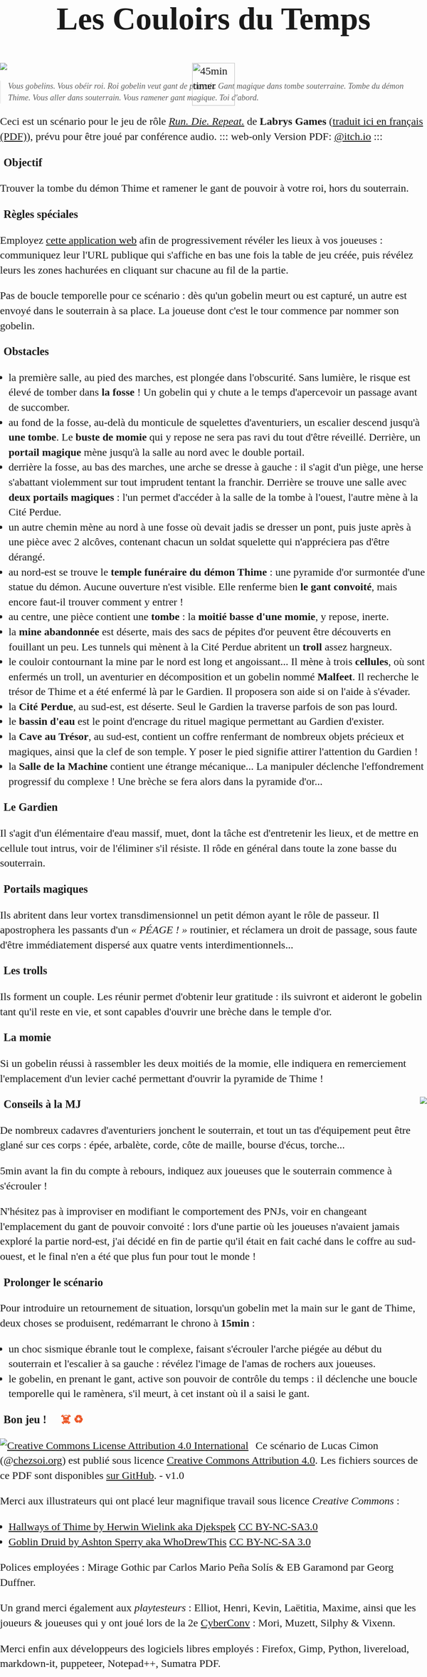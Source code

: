 # Les Couloirs du Temps
<img class="timer" alt="45min timer" src="timer-45.svg" title="45min">

![](hallways_of_thime_by_djekspek_small.jpg)
> Vous gobelins. Vous obéir roi.
> Roi gobelin veut gant de pouvoir.
> Gant magique dans tombe souterraine. Tombe du démon Thime.
> Vous aller dans souterrain. Vous ramener gant magique.
> Toi d'abord.

Ceci est un scénario pour le jeu de rôle [_Run. Die. Repeat._](https://labrysgames.itch.io/run-die-repeat)
de **Labrys Games** ([traduit ici en français (PDF)](https://chezsoi.org/lucas/blog/images/jdr/RunDieRepeat-FR.pdf)),
prévu pour être joué par conférence audio.
::: web-only
Version PDF: [@itch.io](https://lucas-c.itch.io/les-couloirs-du-temps)
:::
<br>

## Objectif
Trouver la tombe du démon Thime et ramener le gant de pouvoir à votre roi, hors du souterrain.
## Règles spéciales
Employez [cette application web](https://chezsoi.org/lucas/jdr/shared-img-reveal/) afin de progressivement révéler les lieux à vos joueuses : communiquez leur l'URL publique qui s'affiche en bas une fois la table de jeu créée, puis révélez leurs les zones hachurées en cliquant sur chacune au fil de la partie.

Pas de boucle temporelle pour ce scénario : dès qu'un gobelin meurt ou est capturé, un autre est envoyé dans le souterrain à sa place.
La joueuse dont c'est le tour commence par nommer son gobelin.
## Obstacles
- la première salle, au pied des marches, est plongée dans l'obscurité.
Sans lumière, le risque est élevé de tomber dans **la fosse** !
Un gobelin qui y chute a le temps d'apercevoir un passage avant de succomber.
- au fond de la fosse, au-delà du monticule de squelettes d'aventuriers, un escalier descend jusqu'à **une tombe**.
Le **buste de momie** qui y repose ne sera pas ravi du tout d'être réveillé.
Derrière, un **portail magique** mène jusqu'à la salle au nord avec le double portail.
- derrière la fosse, au bas des marches, une arche se dresse à gauche :
il s'agit d'un piège, une herse s'abattant violemment sur tout imprudent tentant la franchir.
Derrière se trouve une salle avec **deux portails magiques** :
l'un permet d'accéder à la salle de la tombe à l'ouest, l'autre mène à la Cité Perdue.
- un autre chemin mène au nord à une fosse où devait jadis se dresser un pont,
puis juste après à une pièce avec 2 alcôves,
contenant chacun un soldat squelette qui n'appréciera pas d'être dérangé.
- au nord-est se trouve le **temple funéraire du démon Thime** : une pyramide d'or surmontée d'une statue du démon.
Aucune ouverture n'est visible. Elle renferme bien **le gant convoité**, mais encore faut-il trouver comment y entrer !
- au centre, une pièce contient une **tombe** : la **moitié basse d'une momie**, y repose, inerte.
- la **mine abandonnée** est déserte, mais des sacs de pépites d'or peuvent être découverts en fouillant un peu.
Les tunnels qui mènent à la Cité Perdue abritent un **troll** assez hargneux.
- le couloir contournant la mine par le nord est long et angoissant...
Il mène à trois **cellules**, où sont enfermés un troll, un aventurier en décomposition et un gobelin nommé **Malfeet**. Il recherche le trésor de Thime et a été enfermé là par le Gardien. Il proposera son aide si on l'aide à s'évader.
- la **Cité Perdue**, au sud-est, est déserte. Seul le Gardien la traverse parfois de son pas lourd.
- le **bassin d'eau** est le point d'encrage du rituel magique permettant au Gardien d'exister.
- la **Cave au Trésor**, au sud-est, contient un coffre renfermant de nombreux objets précieux et magiques, ainsi que la clef de son temple. Y poser le pied signifie attirer l'attention du Gardien !
- la **Salle de la Machine** contient une étrange mécanique...
La manipuler déclenche l'effondrement progressif du complexe !
Une brèche se fera alors dans la pyramide d'or...
## Le Gardien
Il s'agit d'un élémentaire d'eau massif, muet, dont la tâche est d'entretenir les lieux,
et de mettre en cellule tout intrus, voir de l'éliminer s'il résiste.
Il rôde en général dans toute la zone basse du souterrain.
## Portails magiques
Ils abritent dans leur vortex transdimensionnel un petit démon ayant le rôle de passeur.
Il apostrophera les passants d'un _« PÉAGE ! »_ routinier, et réclamera un droit de passage,
sous faute d'être immédiatement dispersé aux quatre vents interdimentionnels...
## Les trolls
Ils forment un couple. Les réunir permet d'obtenir leur gratitude :
ils suivront et aideront le gobelin tant qu'il reste en vie,
et sont capables d'ouvrir une brèche dans le temple d'or.
## La momie
Si un gobelin réussi à rassembler les deux moitiés de la momie, elle indiquera en remerciement l'emplacement d'un levier caché permettant d'ouvrir la pyramide de Thime !

<img src="goblin_druid_by_whodrewthis.png" class="goblin">

## Conseils à la MJ
De nombreux cadavres d'aventuriers jonchent le souterrain, et tout un tas d'équipement peut être glané sur ces corps : épée, arbalète, corde, côte de maille, bourse d'écus, torche...

5min avant la fin du compte à rebours, indiquez aux joueuses que le souterrain commence à s'écrouler !

N'hésitez pas à improviser en modifiant le comportement des PNJs,
voir en changeant l'emplacement du gant de pouvoir convoité :
lors d'une partie où les joueuses n'avaient jamais exploré la partie nord-est,
j'ai décidé en fin de partie qu'il était en fait caché dans le coffre au sud-ouest,
et le final n'en a été que plus fun pour tout le monde !
## Prolonger le scénario
Pour introduire un retournement de situation,
lorsqu'un gobelin met la main sur le gant de Thime, deux choses se produisent,
redémarrant le chrono à **15min** :
- un choc sismique ébranle tout le complexe, faisant s'écrouler l'arche piégée au début du souterrain
et l'escalier à sa gauche : révélez l'image de l'amas de rochers aux joueuses.
- le gobelin, en prenant le gant, active son pouvoir de contrôle du temps :
il déclenche une boucle temporelle qui le ramènera, s'il meurt, à cet instant où il a saisi le gant.

## Bon jeu ! <span class="picto">🏃 ☠️ ♻</span>
<a class="license" rel="license" href="http://creativecommons.org/licenses/by/4.0/"><img alt="Creative Commons License Attribution 4.0 International" style="border-width:0" src="https://i.creativecommons.org/l/by/4.0/88x31.png" /></a>

Ce scénario de Lucas Cimon (@[chezsoi.org](https://chezsoi.org)) est publié sous licence <a rel="license" href="http://creativecommons.org/licenses/by/4.0/">Creative Commons Attribution 4.0</a>.
Les fichiers sources de ce PDF sont disponibles [sur GitHub](https://github.com/Lucas-C/jdr/tree/master/RunDieRepeat). - v1.0

Merci aux illustrateurs qui ont placé leur magnifique travail sous licence _Creative Commons_ :

- [Hallways of Thime by Herwin Wielink aka Djekspek](https://www.deviantart.com/djekspek/art/Hallways-of-Thime-208976938) [CC BY-NC-SA3.0](https://creativecommons.org/licenses/by-nc-sa/3.0/)
- [Goblin Druid by Ashton Sperry aka WhoDrewThis](https://www.deviantart.com/whodrewthis/art/Goblin-Druid-119294991) [CC BY-NC-SA 3.0](https://creativecommons.org/licenses/by-nc-sa/3.0/)

Polices employées : Mirage Gothic par Carlos Mario Peña Solís & EB Garamond par Georg Duffner.

Un grand merci également aux _playtesteurs_ : Elliot, Henri, Kevin, Laëtitia, Maxime, ainsi que les joueurs & joueuses qui y ont joué lors de la 2e [CyberConv](https://cyberconv.com) : Mori, Muzett, Silphy & Vixenn.

Merci enfin aux développeurs des logiciels libres employés :
Firefox, Gimp, Python, livereload, markdown-it, puppeteer, Notepad++, Sumatra PDF.

<style type="text/css">
@font-face { font-family: EBGaramondRegular; src: url('fonts/EBGaramond-Regular.ttf'); }
@font-face { font-family: Mirage; src: url('fonts/Mirage.ttf'); }
body {
  margin: 0 auto;
  padding: 0;
  font-family: EBGaramondRegular;
  font-size: 1.5rem;
  line-height: 1.4;
  max-width: 60rem;
}
h1 { font-family: Mirage; font-size: 4.5rem; text-align: center; }
h2 { font-family: Mirage; font-size: 1.55rem; margin: .5rem; }
section { height: 100%; page-break-inside: avoid; }
img { display: block; margin: 0 auto; max-width: 100%; max-height: 30rem; }
blockquote {
  font-size: 1.15rem;
  font-style: italic;
  border-left: 2px solid #eee;
  margin-left: 0;
  padding-left: 1rem;}
li::marker { font-weight: bold; }
.goblin { float: right; max-width: 20rem; }
.picto { color: transparent; text-shadow: 0 0 0 #ec5423; }
.license { float: left; padding-right: 1rem; }
ol, ul { padding-inline-start: 1.2rem; }
.timer { width: 6rem; position: absolute; right: calc(50% - 3rem); }
@media print {
  @page { margin: 2rem 4rem; }
  body { font-size: 1.1rem; margin: 0 auto; }
  .web-only { display: none; }
  .license img { height: 1.7rem; }
  img { max-height: 20rem; }
  p { margin-top: .3rem; margin-bottom: .5rem; }
  ol, ul { margin-bottom: .5rem; margin-top: 0; }
  section:last-child > p { margin-bottom: 0 !important; }
}
/* Useful CSS rules to debug @page layout / margins * /
html { border: 1px solid red; }
.page { border: 1px solid magenta; }
/**/
</style>
